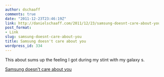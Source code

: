 ```yaml
---
author: dschaaff
comments: true
date: "2011-12-23T23:46:19Z"
link: http://danielschaaff.com/2011/12/23/samsung-doesnt-care-about-you/
post_format:
- Link
slug: samsung-doesnt-care-about-you
title: Samsung doesn't care about you
wordpress_id: 334
---
```


This about sums up the feeling I got during my stint with my galaxy s.

  
[Samsung doesn't care about you ](http://www.theverge.com/2011/12/23/2657492/samsung-touchwiz-fails-customers)
